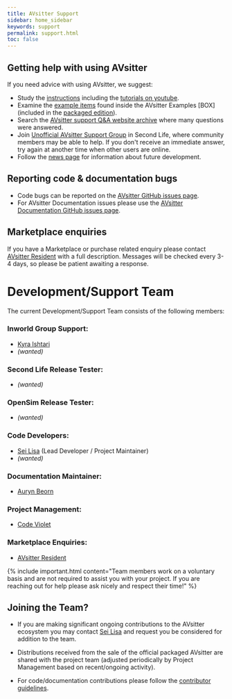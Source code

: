 ```yaml
---
title: AVsitter Support
sidebar: home_sidebar
keywords: support
permalink: support.html
toc: false
---
```


## Getting help with using AVsitter

If you need advice with using AVsitter, we suggest:

-  Study the <a href="https://avsitter.github.io">instructions</a> including the <a href="https://www.youtube.com/user/code5violet/videos">tutorials on youtube</a>.
-  Examine the <a href="/avsitter2_examples.html">example items</a> found inside the AVsitter Examples [BOX] (included in the <a href="{{ site.marketplace }}">packaged edition</a>).
-  Search the <a href="https://avsitter.com/qa">AVsitter support Q&A website archive</a> where many questions were answered.
-  Join <a href="http://world.secondlife.com/group/ccd07e24-4fdd-750f-f28f-fadd795d32ca">Unofficial AVsitter Support Group</a> in Second Life, where community members may be able to help. If you don't receive an immediate answer, try again at another time when other users are online.
-  Follow the <a href="/news_archive.html">news page</a> for information about future development.

## Reporting code & documentation bugs

-  Code bugs can be reported on the <a href="https://github.com/AVsitter/AVsitter/issues">AVsitter GitHub issues page</a>.
-  For AVsitter Documentation issues please use the <a href="https://github.com/AVsitter/avsitter.github.io/issues">AVsitter Documentation GitHub issues page</a>.

## Marketplace enquiries
If you have a Marketplace or purchase related enquiry please contact <a href="http://world.secondlife.com/resident/8c24c939-bbe9-4bd0-8868-b5b92cc90bc9">AVsitter Resident</a> with a full description. Messages will be checked every 3-4 days, so please be patient awaiting a response.

# Development/Support Team
The current Development/Support Team consists of the following members:

### Inworld Group Support:
  * [Kyra Ishtari](http://world.secondlife.com/resident/e20a9909-3a42-4c0a-8c1d-ddf8bed72d0e)
  * *(wanted)*

### Second Life Release Tester:
  * *(wanted)*

### OpenSim Release Tester:
  * *(wanted)*

### Code Developers:
  * [Sei Lisa](http://world.secondlife.com/resident/3c5aaad5-8c66-46a3-b574-cad02acf520d) (Lead Developer / Project Maintainer)
  * *(wanted)*

### Documentation Maintainer:
  * [Auryn Beorn](http://world.secondlife.com/resident/766f3817-2f2a-469d-acfa-9789080ecc85)

### Project Management:
  * [Code Violet](http://world.secondlife.com/resident/b30c9262-9abf-4cd1-9476-adcf5723c029)

### Marketplace Enquiries:
  * [AVsitter Resident](http://world.secondlife.com/resident/8c24c939-bbe9-4bd0-8868-b5b92cc90bc9)


{% include important.html content="Team members work on a voluntary basis and are not required to assist you with your project. If you are reaching out for help please ask nicely and respect their time!" %}


## Joining the Team?
* If you are making significant ongoing contributions to the AVsitter ecosystem you may contact <a href="http://world.secondlife.com/resident/3c5aaad5-8c66-46a3-b574-cad02acf520d">Sei Lisa</a> and request you be considered for addition to the team.

* Distributions received from the sale of the official packaged AVsitter are shared with the project team (adjusted periodically by Project Management based on recent/ongoing activity).

* For code/documentation contributions please follow the <a href="/contribute">contributor guidelines</a>.

